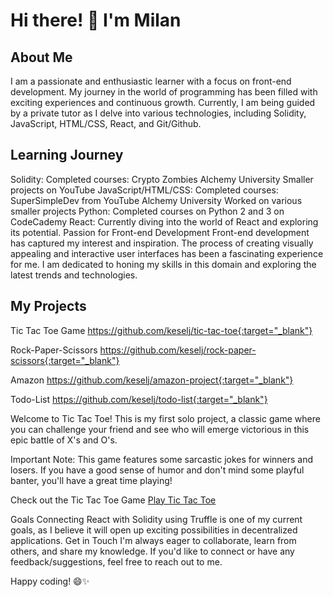 # Hi there! 👋 I'm Milan

## About Me

I am a passionate and enthusiastic learner with a focus on front-end development. My journey in the world of programming has been filled with exciting experiences and continuous growth. Currently, I am being guided by a private tutor as I delve into various technologies, including Solidity, JavaScript, HTML/CSS, React, and Git/Github.

## Learning Journey

Solidity:
Completed courses:
Crypto Zombies
Alchemy University
Smaller projects on YouTube
JavaScript/HTML/CSS:
Completed courses:
SuperSimpleDev from YouTube
Alchemy University
Worked on various smaller projects
Python:
Completed courses on Python 2 and 3 on CodeCademy
React:
Currently diving into the world of React and exploring its potential.
Passion for Front-end Development
Front-end development has captured my interest and inspiration. The process of creating visually appealing and interactive user interfaces has been a fascinating experience for me. I am dedicated to honing my skills in this domain and exploring the latest trends and technologies.

## My Projects

Tic Tac Toe Game
https://github.com/keselj/tic-tac-toe{:target="_blank"}

Rock-Paper-Scissors
https://github.com/keselj/rock-paper-scissors{:target="_blank"}

Amazon
https://github.com/keselj/amazon-project{:target="_blank"}

Todo-List
https://github.com/keselj/todo-list{:target="_blank"}

Welcome to Tic Tac Toe! This is my first solo project, a classic game where you can challenge your friend and see who will emerge victorious in this epic battle of X's and O's.

Important Note: This game features some sarcastic jokes for winners and losers. If you have a good sense of humor and don't mind some playful banter, you'll have a great time playing!

Check out the Tic Tac Toe Game
[Play Tic Tac Toe](https://64c2c4f8d4dc35006bfc631b--delicate-kangaroo-73407f.netlify.app/)

Goals
Connecting React with Solidity using Truffle is one of my current goals, as I believe it will open up exciting possibilities in decentralized applications.
Get in Touch
I'm always eager to collaborate, learn from others, and share my knowledge. If you'd like to connect or have any feedback/suggestions, feel free to reach out to me.

Happy coding! 😄✨
